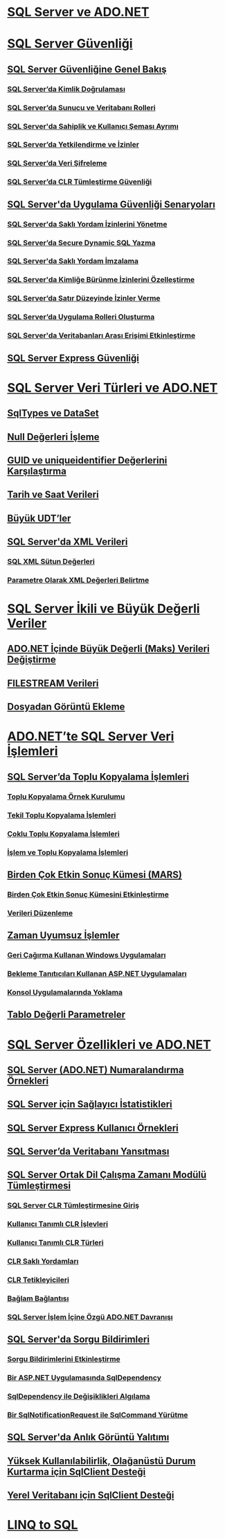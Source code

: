 # [SQL Server ve ADO.NET](index.md)
# [SQL Server Güvenliği](sql-server-security.md)
## [SQL Server Güvenliğine Genel Bakış](overview-of-sql-server-security.md)
### [SQL Server’da Kimlik Doğrulaması](authentication-in-sql-server.md)
### [SQL Server’da Sunucu ve Veritabanı Rolleri](server-and-database-roles-in-sql-server.md)
### [SQL Server'da Sahiplik ve Kullanıcı Şeması Ayrımı](ownership-and-user-schema-separation-in-sql-server.md)
### [SQL Server’da Yetkilendirme ve İzinler](authorization-and-permissions-in-sql-server.md)
### [SQL Server’da Veri Şifreleme](data-encryption-in-sql-server.md)
### [SQL Server’da CLR Tümleştirme Güvenliği](clr-integration-security-in-sql-server.md)
## [SQL Server'da Uygulama Güvenliği Senaryoları](application-security-scenarios-in-sql-server.md)
### [SQL Server'da Saklı Yordam İzinlerini Yönetme](managing-permissions-with-stored-procedures-in-sql-server.md)
### [SQL Server’da Secure Dynamic SQL Yazma](writing-secure-dynamic-sql-in-sql-server.md)
### [SQL Server'da Saklı Yordam İmzalama](signing-stored-procedures-in-sql-server.md)
### [SQL Server'da Kimliğe Bürünme İzinlerini Özelleştirme](customizing-permissions-with-impersonation-in-sql-server.md)
### [SQL Server’da Satır Düzeyinde İzinler Verme](granting-row-level-permissions-in-sql-server.md)
### [SQL Server’da Uygulama Rolleri Oluşturma](creating-application-roles-in-sql-server.md)
### [SQL Server'da Veritabanları Arası Erişimi Etkinleştirme](enabling-cross-database-access-in-sql-server.md)
## [SQL Server Express Güvenliği](sql-server-express-security.md)
# [SQL Server Veri Türleri ve ADO.NET](sql-server-data-types.md)
## [SqlTypes ve DataSet](sqltypes-and-the-dataset.md)
## [Null Değerleri İşleme](handling-null-values.md)
## [GUID ve uniqueidentifier Değerlerini Karşılaştırma](comparing-guid-and-uniqueidentifier-values.md)
## [Tarih ve Saat Verileri](date-and-time-data.md)
## [Büyük UDT’ler](large-udts.md)
## [SQL Server'da XML Verileri](xml-data-in-sql-server.md)
### [SQL XML Sütun Değerleri](sql-xml-column-values.md)
### [Parametre Olarak XML Değerleri Belirtme](specifying-xml-values-as-parameters.md)
# [SQL Server İkili ve Büyük Değerli Veriler](sql-server-binary-and-large-value-data.md)
## [ADO.NET İçinde Büyük Değerli (Maks) Verileri Değiştirme](modifying-large-value-max-data.md)
## [FILESTREAM Verileri](filestream-data.md)
## [Dosyadan Görüntü Ekleme](inserting-an-image-from-a-file.md)
# [ADO.NET’te SQL Server Veri İşlemleri](sql-server-data-operations.md)
## [SQL Server’da Toplu Kopyalama İşlemleri](bulk-copy-operations-in-sql-server.md)
### [Toplu Kopyalama Örnek Kurulumu](bulk-copy-example-setup.md)
### [Tekil Toplu Kopyalama İşlemleri](single-bulk-copy-operations.md)
### [Çoklu Toplu Kopyalama İşlemleri](multiple-bulk-copy-operations.md)
### [İşlem ve Toplu Kopyalama İşlemleri](transaction-and-bulk-copy-operations.md)
## [Birden Çok Etkin Sonuç Kümesi (MARS)](multiple-active-result-sets-mars.md)
### [Birden Çok Etkin Sonuç Kümesini Etkinleştirme](enabling-multiple-active-result-sets.md)
### [Verileri Düzenleme](manipulating-data.md)
## [Zaman Uyumsuz İşlemler](asynchronous-operations.md)
### [Geri Çağırma Kullanan Windows Uygulamaları](windows-applications-using-callbacks.md)
### [Bekleme Tanıtıcıları Kullanan ASP.NET Uygulamaları](aspnet-apps-using-wait-handles.md)
### [Konsol Uygulamalarında Yoklama](polling-in-console-applications.md)
## [Tablo Değerli Parametreler](table-valued-parameters.md)
# [SQL Server Özellikleri ve ADO.NET](sql-server-features-and-adonet.md)
## [SQL Server (ADO.NET) Numaralandırma Örnekleri](enumerating-instances-of-sql-server.md)
## [SQL Server için Sağlayıcı İstatistikleri](provider-statistics-for-sql-server.md)
## [SQL Server Express Kullanıcı Örnekleri](sql-server-express-user-instances.md)
## [SQL Server’da Veritabanı Yansıtması](database-mirroring-in-sql-server.md)
## [SQL Server Ortak Dil Çalışma Zamanı Modülü Tümleştirmesi](sql-server-common-language-runtime-integration.md)
### [SQL Server CLR Tümleştirmesine Giriş](introduction-to-sql-server-clr-integration.md)
### [Kullanıcı Tanımlı CLR İşlevleri](clr-user-defined-functions.md)
### [Kullanıcı Tanımlı CLR Türleri](clr-user-defined-types.md)
### [CLR Saklı Yordamları](clr-stored-procedures.md)
### [CLR Tetikleyicileri](clr-triggers.md)
### [Bağlam Bağlantısı](the-context-connection.md)
### [SQL Server İşlem İçine Özgü ADO.NET Davranışı](sql-server-in-process-specific-behavior-of-adonet.md)
## [SQL Server'da Sorgu Bildirimleri](query-notifications-in-sql-server.md)
### [Sorgu Bildirimlerini Etkinleştirme](enabling-query-notifications.md)
### [Bir ASP.NET Uygulamasında SqlDependency](sqldependency-in-an-aspnet-app.md)
### [SqlDependency ile Değişiklikleri Algılama](detecting-changes-with-sqldependency.md)
### [Bir SqlNotificationRequest ile SqlCommand Yürütme](sqlcommand-execution-with-a-sqlnotificationrequest.md)
## [SQL Server'da Anlık Görüntü Yalıtımı](snapshot-isolation-in-sql-server.md)
## [Yüksek Kullanılabilirlik, Olağanüstü Durum Kurtarma için SqlClient Desteği](sqlclient-support-for-high-availability-disaster-recovery.md)
## [Yerel Veritabanı için SqlClient Desteği](sqlclient-support-for-localdb.md)
# [LINQ to SQL](linq/)
